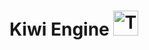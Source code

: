 # Kiwi Engine <img src="https://raw.githubusercontent.com/remojansen/logo.ts/master/ts.png" alt="TypeScript Logo" width="40" height="40" />
